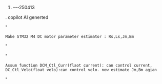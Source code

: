 1.  ---250413
  
  . copilot AI generted
  
  "

    Make STM32 M4 DC motor parameter estimator : Rs,Ls,Jm,Bm

  "
  
  "
  
    Assum function DCM_Ctl_Curr(flaot current): can control current, DC_Ctl_Velo(float velo):can control velo. now estimate Jm,Bm agian
    
  "
